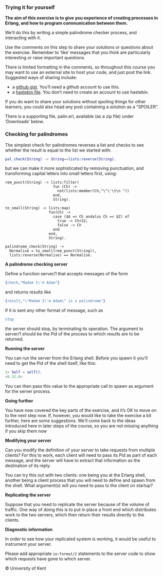 ### Trying it for yourself

**The aim of this exercise is to give you experience of creating processes in Erlang, and how to program communication between them.**

We’ll do this by writing a simple palindrome checker process, and interacting with it.

Use the comments on this step to share your solutions or questions about the exercise. Remember to ‘like’ messages that you think are particularly interesting or raise important questions.

There is limited formatting in the comments, so throughout this course you may want to use an external site to host your code, and just post the link. Suggested ways of sharing include:

* a [github gist](https://gist.github.com/). You’ll need a github account to use this.
* a [hastebin file](https://hastebin.com/). You don’t need to create an account to use hastebin.

If you do want to share your solutions without spoiling things for other learners, you could also head any post containing a solution as a “SPOILER”.

There is a supporting file, palin.erl, available (as a zip file) under ‘Downloads’ below.

### Checking for palindromes

The simplest check for palindromes reverses a list and checks to see whether the result is equal to the list we started with:
```erlang
pal_check(String) -> String==lists:reverse(String).
```

but we can make it more sophisticated by removing punctuation, and transforming capital letters into small letters first, using:
```
rem_punct(String) -> lists:filter(
                      fun (Ch) ->
                        not(lists:member(Ch,"\"\'\t\n "))
                      end,
                      String).

to_small(String) -> lists:map(
                    fun(Ch) ->
                      case ($A =< Ch andalso Ch =< $Z) of
                        true -> Ch+32;
                        false -> Ch
                      end
                    end,
                    String).

palindrome_check(String) ->
  Normalise = to_small(rem_punct(String)),
  lists:reverse(Normalise) == Normalise.
```

**A palindrome checking server**

Define a function server/1 that accepts messages of the form
```erlang
{check,"Madam I\'m Adam"}
```

and returns results like
```erlang
{result,"\"Madam I\'m Adam\" is a palindrome"}
```

If it is sent any other format of message, such as
```erlang
stop
```

the server should stop, by terminating its operation. The argument to server/1 should be the Pid of the process to which results are to be returned.

**Running the server**

You can run the server from the Erlang shell. Before you spawn it you’ll need to get the Pid of the shell itself, like this:
```erlang
1> Self = self().
<0.32.0>
```

You can then pass this value to the appropriate call to spawn as argument for the server process.

**Going further**

You have now covered the key parts of the exercise, and it’s OK to move on to the next step now. If, however, you would like to take the exercise a bit further, here are some suggestions. We’ll come back to the ideas introduced here in later steps of the course, so you are not missing anything if you skip them now

**Modifying your server**

Can you modify the definition of your server to take requests from multiple clients? For this to work, each client will need to pass its Pid as part of each message, and the server will have to extract that information as the destination of its reply.

You can try this out with two clients: one being you at the Erlang shell, another being a client process that you will need to define and spawn from the shell. What argument(s) will you need to pass to the client on startup?

**Replicating the server**

Suppose that you need to replicate the server because of the volume of traffic. One way of doing this is to put in place a front end which distributes work to the two servers, which then return their results directly to the clients.

**Diagnostic information**

In order to see how your replicated system is working, it would be useful to instrument your server.

Please add appropriate `io:format/2` statements to the server code to show which requests have gone to which server.

© University of Kent
